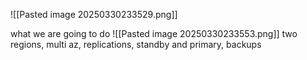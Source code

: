 ![[Pasted image 20250330233529.png]]


what we are going to do
![[Pasted image 20250330233553.png]]
two regions, multi az, replications, standby and primary, backups


